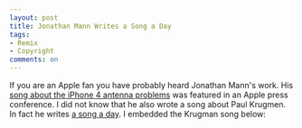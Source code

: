 ```yaml
---
layout: post
title: Jonathan Mann Writes a Song a Day
tags: 
- Remix
- Copyright
comments: on
---
```

If you are an Apple fan you have probably heard Jonathan Mann's work. His [song about the iPhone 4 antenna problems](http://www.youtube.com/watch?v=VKIcaejkpD4) was featured in an Apple press conference. I did not know that he also wrote a song about Paul Krugmen. In fact he writes [a song a day](http://jonathanmann.net). I embedded the Krugman song below:

<div class="youtube" id="XOYAuk809fY" style="width: 560px; height: 315px;"></div>
<script src="/js/youtube.js"></script>